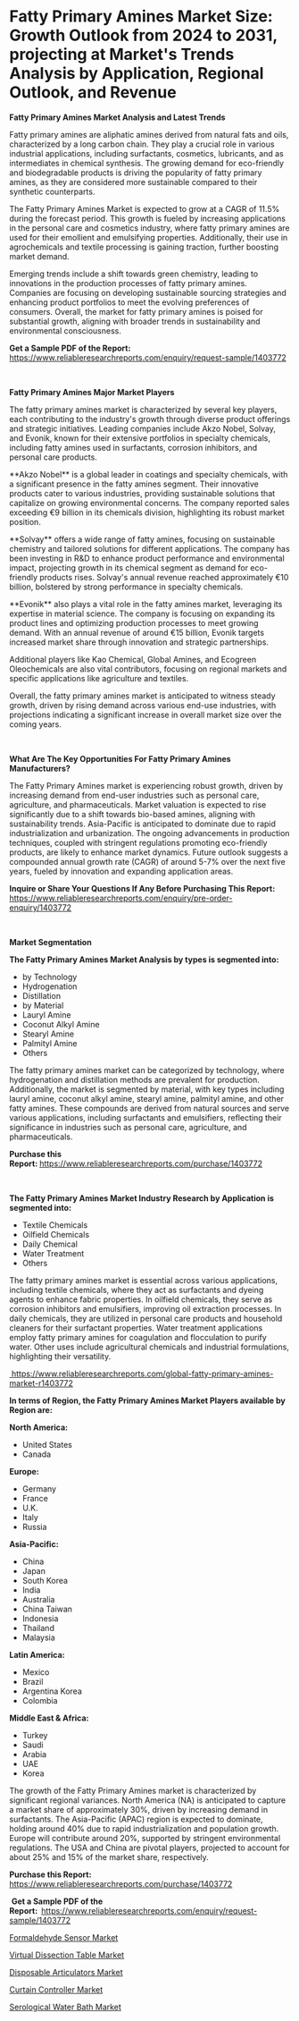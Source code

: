 <p><h1>Fatty Primary Amines Market Size: Growth Outlook from 2024 to 2031, projecting at Market's Trends Analysis by Application, Regional Outlook, and Revenue</h1></p><p><strong>Fatty Primary Amines Market Analysis and Latest Trends</strong></p>
<p><p>Fatty primary amines are aliphatic amines derived from natural fats and oils, characterized by a long carbon chain. They play a crucial role in various industrial applications, including surfactants, cosmetics, lubricants, and as intermediates in chemical synthesis. The growing demand for eco-friendly and biodegradable products is driving the popularity of fatty primary amines, as they are considered more sustainable compared to their synthetic counterparts.</p><p>The Fatty Primary Amines Market is expected to grow at a CAGR of 11.5% during the forecast period. This growth is fueled by increasing applications in the personal care and cosmetics industry, where fatty primary amines are used for their emollient and emulsifying properties. Additionally, their use in agrochemicals and textile processing is gaining traction, further boosting market demand. </p><p>Emerging trends include a shift towards green chemistry, leading to innovations in the production processes of fatty primary amines. Companies are focusing on developing sustainable sourcing strategies and enhancing product portfolios to meet the evolving preferences of consumers. Overall, the market for fatty primary amines is poised for substantial growth, aligning with broader trends in sustainability and environmental consciousness.</p></p>
<p><strong>Get a Sample PDF of the Report:&nbsp;</strong> <a href="https://www.reliableresearchreports.com/enquiry/request-sample/1403772?utm_campaign=1486&utm_medium=2&utm_source=Github&utm_content=ia&utm_term=23102024&utm_id=fatty-primary-amines">https://www.reliableresearchreports.com/enquiry/request-sample/1403772</a></p>
<p>&nbsp;</p>
<p><strong>Fatty Primary Amines Major Market Players</strong></p>
<p><p>The fatty primary amines market is characterized by several key players, each contributing to the industry's growth through diverse product offerings and strategic initiatives. Leading companies include Akzo Nobel, Solvay, and Evonik, known for their extensive portfolios in specialty chemicals, including fatty amines used in surfactants, corrosion inhibitors, and personal care products.</p><p>**Akzo Nobel** is a global leader in coatings and specialty chemicals, with a significant presence in the fatty amines segment. Their innovative products cater to various industries, providing sustainable solutions that capitalize on growing environmental concerns. The company reported sales exceeding €9 billion in its chemicals division, highlighting its robust market position.</p><p>**Solvay** offers a wide range of fatty amines, focusing on sustainable chemistry and tailored solutions for different applications. The company has been investing in R&D to enhance product performance and environmental impact, projecting growth in its chemical segment as demand for eco-friendly products rises. Solvay's annual revenue reached approximately €10 billion, bolstered by strong performance in specialty chemicals.</p><p>**Evonik** also plays a vital role in the fatty amines market, leveraging its expertise in material science. The company is focusing on expanding its product lines and optimizing production processes to meet growing demand. With an annual revenue of around €15 billion, Evonik targets increased market share through innovation and strategic partnerships.</p><p>Additional players like Kao Chemical, Global Amines, and Ecogreen Oleochemicals are also vital contributors, focusing on regional markets and specific applications like agriculture and textiles. </p><p>Overall, the fatty primary amines market is anticipated to witness steady growth, driven by rising demand across various end-use industries, with projections indicating a significant increase in overall market size over the coming years.</p></p>
<p>&nbsp;</p>
<p><strong>What Are The Key Opportunities For Fatty Primary Amines Manufacturers?</strong></p>
<p><p>The Fatty Primary Amines market is experiencing robust growth, driven by increasing demand from end-user industries such as personal care, agriculture, and pharmaceuticals. Market valuation is expected to rise significantly due to a shift towards bio-based amines, aligning with sustainability trends. Asia-Pacific is anticipated to dominate due to rapid industrialization and urbanization. The ongoing advancements in production techniques, coupled with stringent regulations promoting eco-friendly products, are likely to enhance market dynamics. Future outlook suggests a compounded annual growth rate (CAGR) of around 5-7% over the next five years, fueled by innovation and expanding application areas.</p></p>
<p><strong>Inquire or Share Your Questions If Any Before Purchasing This Report:</strong> <a href="https://www.reliableresearchreports.com/enquiry/pre-order-enquiry/1403772?utm_campaign=1486&utm_medium=2&utm_source=Github&utm_content=ia&utm_term=23102024&utm_id=fatty-primary-amines">https://www.reliableresearchreports.com/enquiry/pre-order-enquiry/1403772</a></p>
<p>&nbsp;</p>
<p><strong>Market Segmentation</strong></p>
<p><strong>The Fatty Primary Amines Market Analysis by types is segmented into:</strong></p>
<p><ul><li>by Technology</li><li>Hydrogenation</li><li>Distillation</li><li>by Material</li><li>Lauryl Amine</li><li>Coconut Alkyl Amine</li><li>Stearyl Amine</li><li>Palmityl Amine</li><li>Others</li></ul></p>
<p><p>The fatty primary amines market can be categorized by technology, where hydrogenation and distillation methods are prevalent for production. Additionally, the market is segmented by material, with key types including lauryl amine, coconut alkyl amine, stearyl amine, palmityl amine, and other fatty amines. These compounds are derived from natural sources and serve various applications, including surfactants and emulsifiers, reflecting their significance in industries such as personal care, agriculture, and pharmaceuticals.</p></p>
<p><strong>Purchase this Report:&nbsp;</strong><a href="https://www.reliableresearchreports.com/purchase/1403772?utm_campaign=1486&utm_medium=2&utm_source=Github&utm_content=ia&utm_term=23102024&utm_id=fatty-primary-amines">https://www.reliableresearchreports.com/purchase/1403772</a></p>
<p>&nbsp;</p>
<p><strong>The Fatty Primary Amines Market Industry Research by Application is segmented into:</strong></p>
<p><ul><li>Textile Chemicals</li><li>Oilfield Chemicals</li><li>Daily Chemical</li><li>Water Treatment</li><li>Others</li></ul></p>
<p><p>The fatty primary amines market is essential across various applications, including textile chemicals, where they act as surfactants and dyeing agents to enhance fabric properties. In oilfield chemicals, they serve as corrosion inhibitors and emulsifiers, improving oil extraction processes. In daily chemicals, they are utilized in personal care products and household cleaners for their surfactant properties. Water treatment applications employ fatty primary amines for coagulation and flocculation to purify water. Other uses include agricultural chemicals and industrial formulations, highlighting their versatility.</p></p>
<p><a href="https://www.reliableresearchreports.com/global-fatty-primary-amines-market-r1403772?utm_campaign=1486&utm_medium=2&utm_source=Github&utm_content=ia&utm_term=23102024&utm_id=fatty-primary-amines">&nbsp;https://www.reliableresearchreports.com/global-fatty-primary-amines-market-r1403772</a></p>
<p><strong>In terms of Region, the Fatty Primary Amines Market Players available by Region are:</strong></p>
<p>
    <p> <strong> North America: </strong>
        <ul>
            <li>United States</li>
            <li>Canada</li>
        </ul>
        </p> 
    <p> <strong> Europe: </strong>
        <ul>
            <li>Germany</li>
            <li>France</li>
            <li>U.K.</li>
            <li>Italy</li>
            <li>Russia</li>
        </ul>
        </p> 
    <p> <strong> Asia-Pacific: </strong>
        <ul>
            <li>China</li>
            <li>Japan</li>
            <li>South Korea</li>
            <li>India</li>
            <li>Australia</li>
            <li>China Taiwan</li>
            <li>Indonesia</li>
            <li>Thailand</li>
            <li>Malaysia</li>
        </ul>
        </p> 
    <p> <strong> Latin America: </strong>
        <ul>
            <li>Mexico</li>
            <li>Brazil</li>
            <li>Argentina Korea</li>
            <li>Colombia</li>
        </ul>
        </p> 
    <p> <strong> Middle East & Africa: </strong>
        <ul>
            <li>Turkey</li>
            <li>Saudi</li>
            <li>Arabia</li>
            <li>UAE</li>
            <li>Korea</li>
        </ul>
    </p>
    </p>
<p><p>The growth of the Fatty Primary Amines market is characterized by significant regional variances. North America (NA) is anticipated to capture a market share of approximately 30%, driven by increasing demand in surfactants. The Asia-Pacific (APAC) region is expected to dominate, holding around 40% due to rapid industrialization and population growth. Europe will contribute around 20%, supported by stringent environmental regulations. The USA and China are pivotal players, projected to account for about 25% and 15% of the market share, respectively.</p></p>
<p><strong>Purchase this Report: </strong><a href="https://www.reliableresearchreports.com/purchase/1403772?utm_campaign=1486&utm_medium=2&utm_source=Github&utm_content=ia&utm_term=23102024&utm_id=fatty-primary-amines">https://www.reliableresearchreports.com/purchase/1403772</a></p>
<p>&nbsp;<strong>Get a Sample PDF of the Report:&nbsp;&nbsp;</strong><a href="https://www.reliableresearchreports.com/enquiry/request-sample/1403772?utm_campaign=1486&utm_medium=2&utm_source=Github&utm_content=ia&utm_term=23102024&utm_id=fatty-primary-amines">https://www.reliableresearchreports.com/enquiry/request-sample/1403772</a></p>
<p><strong></strong></p>
<p><p><a href="https://www.linkedin.com/pulse/unlocking-growth-potential-strategic-analysis-formaldehyde-sensor-abhmf?utm_campaign=1486&utm_medium=2&utm_source=Github&utm_content=ia&utm_term=23102024&utm_id=fatty-primary-amines">Formaldehyde Sensor Market</a></p><p><a href="https://www.linkedin.com/pulse/virtual-dissection-table-market-refracting-trends-consumer-behaviors-gp6bf?utm_campaign=1486&utm_medium=2&utm_source=Github&utm_content=ia&utm_term=23102024&utm_id=fatty-primary-amines">Virtual Dissection Table Market</a></p><p><a href="https://www.linkedin.com/pulse/disposable-articulators-market-revolution-2024-2031-trends-wbn5f?utm_campaign=1486&utm_medium=2&utm_source=Github&utm_content=ia&utm_term=23102024&utm_id=fatty-primary-amines">Disposable Articulators Market</a></p><p><a href="https://www.linkedin.com/pulse/curtain-controller-market-industry-landscape-growth-trajectories-20huf?utm_campaign=1486&utm_medium=2&utm_source=Github&utm_content=ia&utm_term=23102024&utm_id=fatty-primary-amines">Curtain Controller Market</a></p><p><a href="https://www.linkedin.com/pulse/key-drivers-serological-water-bath-market-trends-future-outlook-erlif?utm_campaign=1486&utm_medium=2&utm_source=Github&utm_content=ia&utm_term=23102024&utm_id=fatty-primary-amines">Serological Water Bath Market</a></p></p>